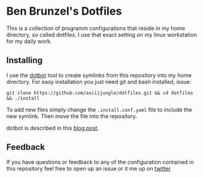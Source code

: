 # Ben Brunzel's Dotfiles
This is a collection of programm configurations that reside in my home directory, so called dotfiles. I use that exact setting on my linux workstation for my daily work.

## Installing
I use the [dotbot](https://github.com/anishathalye/dotbot) tool to create symlinks from this repository into my home directory. For easy installation you just need git and bash installed, issue:
```
git clone https://github.com/asciijungle/dotfiles.git && cd dotfiles && ./install
```
To add new files simply change the `.install.conf.yaml` file to include the new symlink. Then move the file into the repository.

dotbot is described in this [blog post](https://www.anishathalye.com/2014/08/03/managing-your-dotfiles/).

## Feedback
If you have questions or feedback to any of the configuration contained in this repository feel free to open up an issue or it me up on [twitter](https://twitter.com/asciijungle)


